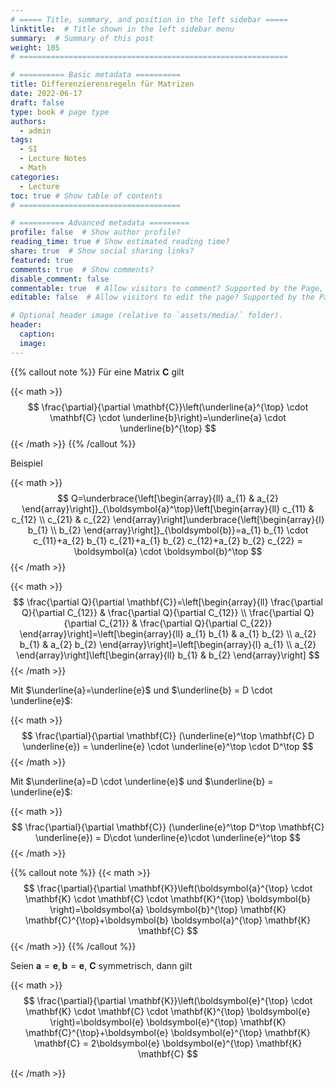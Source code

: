 ```yaml
---
# ===== Title, summary, and position in the left sidebar =====
linktitle:  # Title shown in the left sidebar menu
summary:  # Summary of this post
weight: 105
# ============================================================

# ========== Basic metadata ==========
title: Differenzierensregeln für Matrizen
date: 2022-06-17
draft: false
type: book # page type
authors:
  - admin
tags:
  - SI
  - Lecture Notes
  - Math
categories:
  - Lecture
toc: true # Show table of contents
# ====================================

# ========== Advanced metadata =========
profile: false  # Show author profile?
reading_time: true # Show estimated reading time?
share: true  # Show social sharing links?
featured: true
comments: true  # Show comments?
disable_comment: false
commentable: true  # Allow visitors to comment? Supported by the Page, Post, and Book content types.
editable: false  # Allow visitors to edit the page? Supported by the Page, Post, and Book content types.

# Optional header image (relative to `assets/media/` folder).
header:
  caption: 
  image:  
---
```


{{% callout note %}}
Für eine Matrix $\mathbf{C}$ gilt

{{< math >}}
$$
\frac{\partial}{\partial \mathbf{C}}\left(\underline{a}^{\top} \cdot \mathbf{C} \cdot \underline{b}\right)=\underline{a} \cdot \underline{b}^{\top}
$$
{{< /math >}} 
{{% /callout %}}

Beispiel

{{< math >}}
$$
Q=\underbrace{\left[\begin{array}{ll}
a_{1} & a_{2}
\end{array}\right]}_{\boldsymbol{a}^\top}\left[\begin{array}{ll}
c_{11} & c_{12} \\
c_{21} & c_{22}
\end{array}\right]\underbrace{\left[\begin{array}{l}
b_{1} \\
b_{2}
\end{array}\right]}_{\boldsymbol{b}}=a_{1} b_{1} \cdot c_{11}+a_{2} b_{1} c_{21}+a_{1} b_{2} c_{12}+a_{2} b_{2} c_{22} = \boldsymbol{a} \cdot \boldsymbol{b}^\top
$$
{{< /math >}} 

{{< math >}}
$$
\frac{\partial Q}{\partial \mathbf{C}}=\left[\begin{array}{ll}
\frac{\partial Q}{\partial C_{12}} & \frac{\partial Q}{\partial C_{12}} \\
\frac{\partial Q}{\partial C_{21}} & \frac{\partial Q}{\partial C_{22}}
\end{array}\right]=\left[\begin{array}{ll}
a_{1} b_{1} & a_{1} b_{2} \\
a_{2} b_{1} & a_{2} b_{2}
\end{array}\right]=\left[\begin{array}{l}
a_{1} \\
a_{2}
\end{array}\right]\left[\begin{array}{ll}
b_{1} & b_{2}
\end{array}\right]
$$
{{< /math >}} 

Mit $\underline{a}=\underline{e}$ und $\underline{b} = D \cdot \underline{e}$:

{{< math >}}
$$
\frac{\partial}{\partial \mathbf{C}} (\underline{e}^\top \mathbf{C} D \underline{e}) = \underline{e} \cdot \underline{e}^\top \cdot D^\top
$$
{{< /math >}} 

Mit $\underline{a}=D \cdot \underline{e}$ und $\underline{b} = \underline{e}$:

{{< math >}}
$$
\frac{\partial}{\partial \mathbf{C}} (\underline{e}^\top D^\top \mathbf{C} \underline{e}) = D\cdot \underline{e}\cdot \underline{e}^\top 
$$
{{< /math >}} 

{{% callout note %}}
{{< math >}}
$$
\frac{\partial}{\partial \mathbf{K}}\left(\boldsymbol{a}^{\top} \cdot \mathbf{K} \cdot \mathbf{C} \cdot \mathbf{K}^{\top} \boldsymbol{b} \right)=\boldsymbol{a} \boldsymbol{b}^{\top} \mathbf{K} \mathbf{C}^{\top}+\boldsymbol{b} \boldsymbol{a}^{\top} \mathbf{K} \mathbf{C}
$$
{{< /math >}} 
{{% /callout %}}

Seien $\boldsymbol{a} = \boldsymbol{e}, \boldsymbol{b} = \boldsymbol{e}$, $\mathbf{C}$ symmetrisch, dann gilt

{{< math >}}
$$
\frac{\partial}{\partial \mathbf{K}}\left(\boldsymbol{e}^{\top} \cdot \mathbf{K} \cdot \mathbf{C} \cdot \mathbf{K}^{\top} \boldsymbol{e} \right)=\boldsymbol{e} \boldsymbol{e}^{\top} \mathbf{K} \mathbf{C}^{\top}+\boldsymbol{e} \boldsymbol{e}^{\top} \mathbf{K} \mathbf{C} = 2\boldsymbol{e} \boldsymbol{e}^{\top} \mathbf{K} \mathbf{C}
$$


{{< /math >}} 
